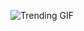 ![Trending GIF](https://media1.giphy.com/media/v1.Y2lkPThiYjIxNzcyNW96NWpyYjh2Y21zYmUyNjA5ejYzOHloZnpkZDVrNnp6ZnlsZmxxdCZlcD12MV9naWZzX3NlYXJjaCZjdD1n/ZVik7pBtu9dNS/giphy.gif)
